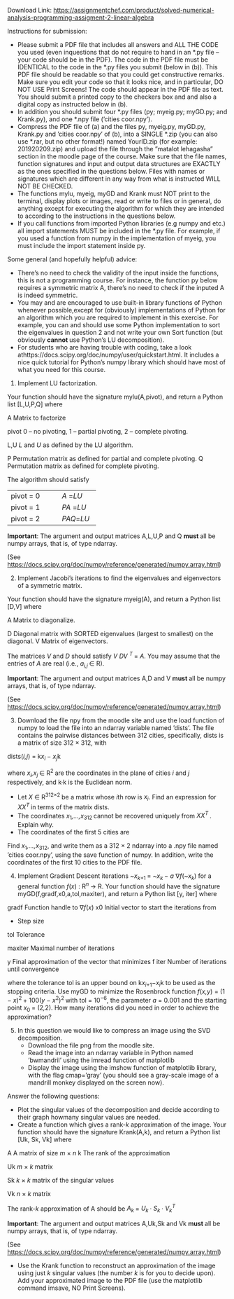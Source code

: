 Download Link: https://assignmentchef.com/product/solved-numerical-analysis-programming-assigment-2-linear-algebra
<br>






Instructions for submission:

<ul>

 <li>Please submit a PDF file that includes all answers and ALL THE CODE you used (even inquestions that do not require to hand in an *.py file – your code should be in the PDF). The code in the PDF file must be IDENTICAL to the code in the *.py files you submit (below in (b)). This PDF file should be readable so that you could get constructive remarks. Make sure you edit your code so that it looks nice, and in particular, DO NOT USE Print Screens! The code should appear in the PDF file as text. You should submit a printed copy to the checkers box and and also a digital copy as instructed below in (b).</li>

 <li>In addition you should submit four *.py files (py; myeig.py; myGD.py; and Krank.py), and one *.npy file (’cities coor.npy’).</li>

 <li>Compress the PDF file of (a) and the files py, myeig.py, myGD.py, Krank.py and ’cities coor.npy’ of (b), into a SINGLE *.zip (you can also use *.rar, but no other format!) named YourID.zip (for example: 201920209.zip) and upload the file through the ”matalot lehagasha” section in the moodle page of the course. Make sure that the file names, function signatures and input and output data structures are EXACTLY as the ones specified in the questions below. Files with names or signatures which are different in any way from what is instructed WILL NOT BE CHECKED.</li>

 <li>The functions mylu, myeig, myGD and Krank must NOT print to the terminal, display plots or images, read or write to files or in general, do anything except for executing the algorithm for which they are intended to according to the instructions in the questions below.</li>

 <li>If you call functions from imported Python libraries (e.g numpy and etc.) all import statements MUST be included in the *.py file. For example, if you used a function from numpy in the implementation of myeig, you must include the import statement inside py.</li>

</ul>

Some general (and hopefully helpful) advice:

<ul>

 <li>There’s no need to check the validity of the input inside the functions, this is not a programming course. For instance, the function py below requires a symmetric matrix A, there’s no need to check if the inputed A is indeed symmetric.</li>

 <li>You may and are encouraged to use built-in library functions of Python whenever possible,except for (obviously) implementations of Python for an algorithm which you are required to implement in this exercise. For example, you can and should use some Python implementation to sort the eigenvalues in question 2 and not write your own Sort function (but obviously <strong>cannot </strong>use Python’s LU decomposition).</li>

 <li>For students who are having trouble with coding, take a look athttps://docs.scipy.org/doc/numpy/user/quickstart.html. It includes a nice quick tutorial for Python’s numpy library which should have most of what you need for this course.</li>

</ul>

<ol>

 <li>Implement LU factorization.</li>

</ol>

Your function should have the signature mylu(A,pivot), and return a Python list [L,U,P,Q] where

A            Matrix to factorize

pivot 0 – no pivoting, 1 – partial pivoting, 2 – complete pivoting.

L,U           <em>L </em>and <em>U </em>as defined by the LU algorithm.

P          Permutation matrix as defined for partial and complete pivoting. Q      Permutation matrix as defined for complete pivoting.

The algorithm should satisfy

<table width="171">

 <tbody>

  <tr>

   <td width="101">pivot = 0</td>

   <td width="70"><em>A        </em>=<em>LU</em></td>

  </tr>

  <tr>

   <td width="101">pivot = 1</td>

   <td width="70"><em>PA </em>=<em>LU</em></td>

  </tr>

  <tr>

   <td width="101">pivot = 2</td>

   <td width="70"><em>PAQ</em>=<em>LU</em></td>

  </tr>

 </tbody>

</table>

<strong>Important</strong>: The argument and output matrices A,L,U,P and Q <strong>must </strong>all be numpy arrays, that is, of type ndarray.

(See https://docs.scipy.org/doc/numpy/reference/generated/numpy.array.html)

<ol start="2">

 <li>Implement Jacobi’s iterations to find the eigenvalues and eigenvectors of a symmetric matrix.</li>

</ol>

Your function should have the signature myeig(A), and return a Python list [D,V] where

A Matrix to diagonalize.

D Diagonal matrix with SORTED eigenvalues (largest to smallest) on the diagonal. V Matrix of eigenvectors.

The matrices <em>V </em>and <em>D </em>should satisfy <em>V DV <sup>T </sup></em>= <em>A</em>. You may assume that the entries of <em>A </em>are real (i.e., <em>a<sub>i,j </sub></em>∈ R).

<strong>Important</strong>: The argument and output matrices A,D and V <strong>must </strong>all be numpy arrays, that is, of type ndarray.

(See https://docs.scipy.org/doc/numpy/reference/generated/numpy.array.html)

<ol start="3">

 <li>Download the file npy from the moodle site and use the load function of numpy to load the file into an ndarray variable named ’dists’. The file contains the pairwise distances between 312 cities, specifically, dists is a matrix of size 312 × 312, with</li>

</ol>

dists(<em>i,j</em>) = k<em>x<sub>i </sub></em>− <em>x<sub>j</sub></em>k

where <em>x<sub>i</sub>,x<sub>j </sub></em>∈ R<sup>2 </sup>are the coordinates in the plane of cities <em>i </em>and <em>j </em>respectively, and k·k is the Euclidean norm.

<ul>

 <li>Let <em>X </em>∈ R<sup>312×2 </sup>be a matrix whose <em>i</em>th row is <em>x<sub>i</sub></em>. Find an expression for <em>XX<sup>T </sup></em>in terms of the matrix dists.</li>

 <li>The coordinates <em>x</em><sub>1</sub><em>,…,x</em><sub>312 </sub>cannot be recovered uniquely from <em>XX<sup>T </sup></em>. Explain why.</li>

 <li>The coordinates of the first 5 cities are</li>

</ul>

Find <em>x</em><sub>1</sub><em>,…,x</em><sub>312</sub>, and write them as a 312 × 2 ndarray into a .npy file named ’cities coor.npy’, using the save function of numpy. In addition, write the coordinates of the first 10 cities to the PDF file.

<ol start="4">

 <li>Implement Gradient Descent iterations <em>~x<sub>k</sub></em><sub>+1 </sub>= <em>~x<sub>k </sub></em>− <em>a </em> ∇<em>f</em>(<em>~x<sub>k</sub></em>) for a general function <em>f</em>(<em>x</em>) : R<em><sup>n </sup></em>→ R. Your function should have the signature myGD(f,gradf,x0,a,tol,maxiter), and return a Python list [y, iter] where</li>

</ol>

gradf    Function handle to ∇<em>f</em>(<em>x</em>) x0  Initial vector to start the iterations from

<ul>

 <li>Step size</li>

</ul>

tol             Tolerance

maxiter Maximal number of iterations

y           Final approximation of the vector that minimizes f iter    Number of iterations until convergence

where the tolerance tol is an upper bound on k<em>x<sub>i</sub></em><sub>+1</sub>−<em>x<sub>i</sub></em>k to be used as the stopping criteria. Use myGD to minimize the Rosenbrock function <em>f</em>(<em>x,y</em>) = (1 − <em>x</em>)<sup>2 </sup>+ 100(<em>y </em>− <em>x</em><sup>2</sup>)<sup>2 </sup>with tol = 10<sup>−6</sup>, the parameter <em>a </em>= 0<em>.</em>001 and the starting point <em>x</em><sub>0 </sub>= (2<em>,</em>2). How many iterations did you need in order to achieve the approximation?

<ol start="5">

 <li>In this question we would like to compress an image using the SVD decomposition.

  <ul>

   <li>Download the file png from the moodle site.</li>

   <li>Read the image into an ndarray variable in Python named ’bwmandril’ using the imread function of matplotlib</li>

   <li>Display the image using the imshow function of matplotlib library, with the flag cmap=’gray’ (you should see a gray-scale image of a mandrill monkey displayed on the screen now).</li>

  </ul></li>

</ol>

Answer the following questions:

<ul>

 <li>Plot the singular values of the decomposition and decide according to their graph howmany singular values are needed.</li>

 <li>Create a function which gives a rank-<em>k </em>approximation of the image. Your function should have the signature Krank(A,k), and return a Python list [Uk, Sk, Vk] where</li>

</ul>

A A matrix of size <em>m </em>× <em>n </em>k The rank of the approximation

Uk <em>m </em>× <em>k </em>matrix

Sk <em>k </em>× <em>k </em>matrix of the singular values

Vk <em>n </em>× <em>k </em>matrix

The rank-<em>k </em>approximation of A should be <em>A<sub>k </sub></em>= <em>U<sub>k </sub></em>· <em>S<sub>k </sub></em>· <em>V<sub>k</sub><sup>T</sup></em>

<strong>Important</strong>: The argument and output matrices A,Uk,Sk and Vk <strong>must </strong>all be numpy arrays, that is, of type ndarray.

(See https://docs.scipy.org/doc/numpy/reference/generated/numpy.array.html)

<ul>

 <li>Use the Krank function to reconstruct an approximation of the image using just <em>k </em>singular values (the number <em>k </em>is for you to decide upon). Add your approximated image to the PDF file (use the matplotlib command imsave, NO Print Screens).</li>

</ul>


